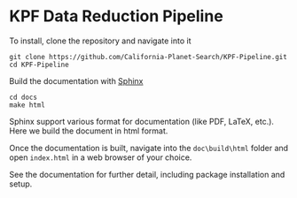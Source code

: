 KPF Data Reduction Pipeline
===========================

To install, clone the repository and navigate into it

    git clone https://github.com/California-Planet-Search/KPF-Pipeline.git
    cd KPF-Pipeline

Build the documentation with [Sphinx](http://www.sphinx-doc.org/en/master/)

    cd docs
    make html

Sphinx support various format for documentation (like PDF, LaTeX, etc.). Here
we build the document in html format.

Once the documentation is built, navigate into the `doc\build\html` folder and
open `index.html` in a web browser of your choice.

See the documentation for further detail, including package installation and setup.
